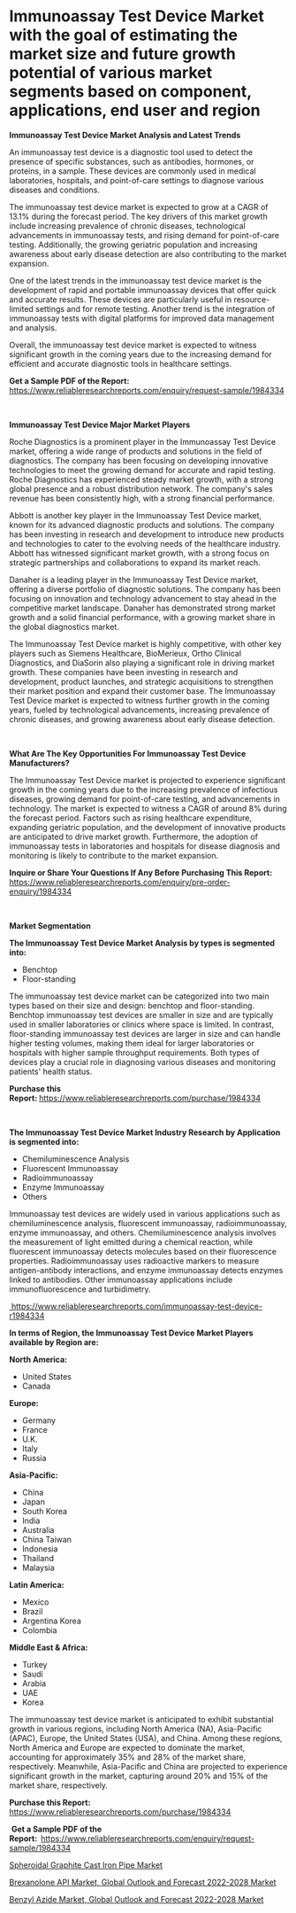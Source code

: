 <p><h1>Immunoassay Test Device Market with the goal of estimating the market size and future growth potential of various market segments based on component, applications, end user and region</h1></p><p><strong>Immunoassay Test Device Market Analysis and Latest Trends</strong></p>
<p><p>An immunoassay test device is a diagnostic tool used to detect the presence of specific substances, such as antibodies, hormones, or proteins, in a sample. These devices are commonly used in medical laboratories, hospitals, and point-of-care settings to diagnose various diseases and conditions.</p><p>The immunoassay test device market is expected to grow at a CAGR of 13.1% during the forecast period. The key drivers of this market growth include increasing prevalence of chronic diseases, technological advancements in immunoassay tests, and rising demand for point-of-care testing. Additionally, the growing geriatric population and increasing awareness about early disease detection are also contributing to the market expansion.</p><p>One of the latest trends in the immunoassay test device market is the development of rapid and portable immunoassay devices that offer quick and accurate results. These devices are particularly useful in resource-limited settings and for remote testing. Another trend is the integration of immunoassay tests with digital platforms for improved data management and analysis.</p><p>Overall, the immunoassay test device market is expected to witness significant growth in the coming years due to the increasing demand for efficient and accurate diagnostic tools in healthcare settings.</p></p>
<p><strong>Get a Sample PDF of the Report:&nbsp;</strong> <a href="https://www.reliableresearchreports.com/enquiry/request-sample/1984334">https://www.reliableresearchreports.com/enquiry/request-sample/1984334</a></p>
<p>&nbsp;</p>
<p><strong>Immunoassay Test Device Major Market Players</strong></p>
<p><p>Roche Diagnostics is a prominent player in the Immunoassay Test Device market, offering a wide range of products and solutions in the field of diagnostics. The company has been focusing on developing innovative technologies to meet the growing demand for accurate and rapid testing. Roche Diagnostics has experienced steady market growth, with a strong global presence and a robust distribution network. The company's sales revenue has been consistently high, with a strong financial performance.</p><p>Abbott is another key player in the Immunoassay Test Device market, known for its advanced diagnostic products and solutions. The company has been investing in research and development to introduce new products and technologies to cater to the evolving needs of the healthcare industry. Abbott has witnessed significant market growth, with a strong focus on strategic partnerships and collaborations to expand its market reach.</p><p>Danaher is a leading player in the Immunoassay Test Device market, offering a diverse portfolio of diagnostic solutions. The company has been focusing on innovation and technology advancement to stay ahead in the competitive market landscape. Danaher has demonstrated strong market growth and a solid financial performance, with a growing market share in the global diagnostics market.</p><p>The Immunoassay Test Device market is highly competitive, with other key players such as Siemens Healthcare, BioMerieux, Ortho Clinical Diagnostics, and DiaSorin also playing a significant role in driving market growth. These companies have been investing in research and development, product launches, and strategic acquisitions to strengthen their market position and expand their customer base. The Immunoassay Test Device market is expected to witness further growth in the coming years, fueled by technological advancements, increasing prevalence of chronic diseases, and growing awareness about early disease detection.</p></p>
<p>&nbsp;</p>
<p><strong>What Are The Key Opportunities For Immunoassay Test Device Manufacturers?</strong></p>
<p><p>The Immunoassay Test Device market is projected to experience significant growth in the coming years due to the increasing prevalence of infectious diseases, growing demand for point-of-care testing, and advancements in technology. The market is expected to witness a CAGR of around 8% during the forecast period. Factors such as rising healthcare expenditure, expanding geriatric population, and the development of innovative products are anticipated to drive market growth. Furthermore, the adoption of immunoassay tests in laboratories and hospitals for disease diagnosis and monitoring is likely to contribute to the market expansion.</p></p>
<p><strong>Inquire or Share Your Questions If Any Before Purchasing This Report:</strong> <a href="https://www.reliableresearchreports.com/enquiry/pre-order-enquiry/1984334">https://www.reliableresearchreports.com/enquiry/pre-order-enquiry/1984334</a></p>
<p>&nbsp;</p>
<p><strong>Market Segmentation</strong></p>
<p><strong>The Immunoassay Test Device Market Analysis by types is segmented into:</strong></p>
<p><ul><li>Benchtop</li><li>Floor-standing</li></ul></p>
<p><p>The immunoassay test device market can be categorized into two main types based on their size and design: benchtop and floor-standing. Benchtop immunoassay test devices are smaller in size and are typically used in smaller laboratories or clinics where space is limited. In contrast, floor-standing immunoassay test devices are larger in size and can handle higher testing volumes, making them ideal for larger laboratories or hospitals with higher sample throughput requirements. Both types of devices play a crucial role in diagnosing various diseases and monitoring patients' health status.</p></p>
<p><strong>Purchase this Report:&nbsp;</strong><a href="https://www.reliableresearchreports.com/purchase/1984334">https://www.reliableresearchreports.com/purchase/1984334</a></p>
<p>&nbsp;</p>
<p><strong>The Immunoassay Test Device Market Industry Research by Application is segmented into:</strong></p>
<p><ul><li>Chemiluminescence Analysis</li><li>Fluorescent Immunoassay</li><li>Radioimmunoassay</li><li>Enzyme Immunoassay</li><li>Others</li></ul></p>
<p><p>Immunoassay test devices are widely used in various applications such as chemiluminescence analysis, fluorescent immunoassay, radioimmunoassay, enzyme immunoassay, and others. Chemiluminescence analysis involves the measurement of light emitted during a chemical reaction, while fluorescent immunoassay detects molecules based on their fluorescence properties. Radioimmunoassay uses radioactive markers to measure antigen-antibody interactions, and enzyme immunoassay detects enzymes linked to antibodies. Other immunoassay applications include immunofluorescence and turbidimetry.</p></p>
<p><a href="https://www.reliableresearchreports.com/immunoassay-test-device-r1984334">&nbsp;https://www.reliableresearchreports.com/immunoassay-test-device-r1984334</a></p>
<p><strong>In terms of Region, the Immunoassay Test Device Market Players available by Region are:</strong></p>
<p>
    <p> <strong> North America: </strong>
        <ul>
            <li>United States</li>
            <li>Canada</li>
        </ul>
        </p> 
    <p> <strong> Europe: </strong>
        <ul>
            <li>Germany</li>
            <li>France</li>
            <li>U.K.</li>
            <li>Italy</li>
            <li>Russia</li>
        </ul>
        </p> 
    <p> <strong> Asia-Pacific: </strong>
        <ul>
            <li>China</li>
            <li>Japan</li>
            <li>South Korea</li>
            <li>India</li>
            <li>Australia</li>
            <li>China Taiwan</li>
            <li>Indonesia</li>
            <li>Thailand</li>
            <li>Malaysia</li>
        </ul>
        </p> 
    <p> <strong> Latin America: </strong>
        <ul>
            <li>Mexico</li>
            <li>Brazil</li>
            <li>Argentina Korea</li>
            <li>Colombia</li>
        </ul>
        </p> 
    <p> <strong> Middle East & Africa: </strong>
        <ul>
            <li>Turkey</li>
            <li>Saudi</li>
            <li>Arabia</li>
            <li>UAE</li>
            <li>Korea</li>
        </ul>
    </p>
    </p>
<p><p>The immunoassay test device market is anticipated to exhibit substantial growth in various regions, including North America (NA), Asia-Pacific (APAC), Europe, the United States (USA), and China. Among these regions, North America and Europe are expected to dominate the market, accounting for approximately 35% and 28% of the market share, respectively. Meanwhile, Asia-Pacific and China are projected to experience significant growth in the market, capturing around 20% and 15% of the market share, respectively.</p></p>
<p><strong>Purchase this Report: </strong><a href="https://www.reliableresearchreports.com/purchase/1984334">https://www.reliableresearchreports.com/purchase/1984334</a></p>
<p>&nbsp;<strong>Get a Sample PDF of the Report:&nbsp;&nbsp;</strong><a href="https://www.reliableresearchreports.com/enquiry/request-sample/1984334">https://www.reliableresearchreports.com/enquiry/request-sample/1984334</a></p>
<p><strong></strong></p>
<p><p><a href="https://issuu.com/reportprime-2/docs/spheroidal-graphite-cast-iron-pipe-market-size-203">Spheroidal Graphite Cast Iron Pipe Market</a></p><p><a href="https://www.linkedin.com/pulse/brexanolone-api-market-global-outlook-forecast-2022-2028-analysis-5ytgc?trackingId=UYXcPZ%2B8%2BpfV6ZnXSD5CJA%3D%3D">Brexanolone API Market, Global Outlook and Forecast 2022-2028 Market</a></p><p><a href="https://www.linkedin.com/pulse/benzyl-azide-market-global-outlook-forecast-2022-2028-size-paooc?trackingId=AAD93QOkuyP7DTqPUMIPuw%3D%3D">Benzyl Azide Market, Global Outlook and Forecast 2022-2028 Market</a></p></p>